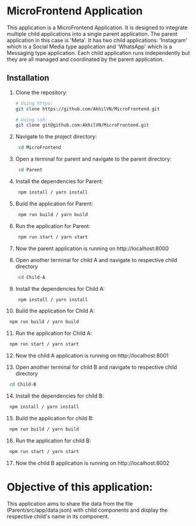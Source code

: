 # MicroFrontend Application

This application is a MicroFrontend Application. It is designed to integrate multiple child applications into a single parent application. The parent application in this case is 'Meta'. It has two child applications: 'Instagram' which is a Social Media type application and 'WhatsApp' which is a Messaging type application. Each child application runs independently but they are all managed and coordinated by the parent application.


## Installation

1. Clone the repository:
   ```bash
   # Using https:
   git clone https://github.com/AkhilVN/MicroFrontend.git

   # Using ssh:
   git clone git@github.com:AkhilVN/MicroFrontend.git
   ```

2. Navigate to the project directory:
   ```bash
    cd MicroFrontend
   ```

3. Open a terminal for parent and navigate to the parent directory:
   ```bash
    cd Parent
   ```

4. Install the dependencies for Parent:
   ```bash
    npm install / yarn install
   ```

5. Build the application for Parent:
   ```bash
    npm run build / yarn build
   ```

6. Run the application for Parent:
   ```bash
    npm run start / yarn start
   ```

7. Now the parent application is running on http://localhost:8000

8. Open another terminal for child A and navigate to respective child directory
   ```bash
    cd Child-A
   ```

9. Install the dependencies for Child A:
   ```bash
    npm install / yarn install
   ```

10. Build the application for Child A:
   ```bash
    npm run build / yarn build
   ```

11. Run the application for Child A:
   ```bash
    npm run start / yarn start
   ```

12. Now the child A application is running on http://localhost:8001

13. Open another terminal for child B and navigate to respective child directory
   ```bash
    cd Child-B
   ```

14. Install the dependencies for child B:
   ```bash
    npm install / yarn install
   ```

15. Build the application for child B:
   ```bash
    npm run build / yarn build
   ```

16. Run the application for child B:
   ```bash
    npm run start / yarn start
   ```

17. Now the child B application is running on http://localhost:8002



# Objective of this application:
This application aims to share the data from the file (Parent/src/app/data.json) with child components and display the respective child's name in its component.
